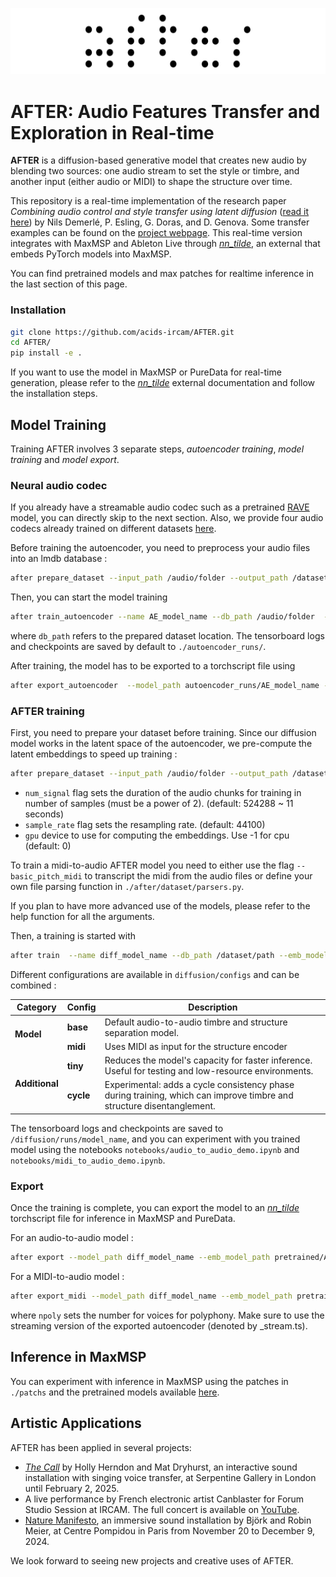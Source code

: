 ![After Logo](/docs/after_nobackground.png)

# AFTER: Audio Features Transfer and Exploration in Real-time

__AFTER__ is a diffusion-based generative model that creates new audio by blending two sources: one audio stream to set the style or timbre, and another input (either audio or MIDI) to shape the structure over time.

This repository is a real-time implementation of the research paper _Combining audio control and style transfer using latent diffusion_ ([read it here](https://arxiv.org/abs/2408.00196)) by Nils Demerlé, P. Esling, G. Doras, and D. Genova. Some transfer examples can be found on the [project webpage](https://nilsdem.github.io/control-transfer-diffusion/). This real-time version integrates with MaxMSP and Ableton Live through [_nn_tilde_](https://github.com/acids-ircam/nn_tilde), an external that embeds PyTorch models into MaxMSP.

You can find pretrained models and max patches for realtime inference in the last section of this page.

### Installation

``` bash
git clone https://github.com/acids-ircam/AFTER.git
cd AFTER/
pip install -e .
```

If you want to use the model in MaxMSP or PureData for real-time generation, please refer to the [_nn_tilde_](https://github.com/acids-ircam/nn_tilde) external documentation and follow the installation steps.

## Model Training

Training AFTER involves 3 separate steps, _autoencoder training_, _model training_ and _model export_.

### Neural audio codec

If you already have a streamable audio codec such as a pretrained [RAVE](https://github.com/acids-ircam/RAVE) model, you can directly skip to the next section. Also, we provide four audio codecs already trained on different datasets [here](https://nubo.ircam.fr/index.php/s/8NFD5gWwbkT4G5P).

Before training the autoencoder, you need to preprocess your audio files into an lmdb database :

```bash
after prepare_dataset --input_path /audio/folder --output_path /dataset/path --save_waveform True --waveform_augmentation none 
```

Then, you can start the model training 

```bash
after train_autoencoder --name AE_model_name --db_path /audio/folder  --config baseAE --gpu 0
```

where `db_path` refers to the prepared dataset location. The tensorboard logs and checkpoints are saved by default to `./autoencoder_runs/`.

After training, the model has to be exported to a torchscript file using

```bash
after export_autoencoder  --model_path autoencoder_runs/AE_model_name --step 1000000
```

### AFTER training
First, you need to prepare your dataset before training. Since our diffusion model works in the latent space of the autoencoder, we pre-compute the latent embeddings to speed up training : 

```bash
after prepare_dataset --input_path /audio/folder --output_path /dataset/path --emb_model_path pretrained/AE_model_name.ts
```

- `num_signal` flag sets the duration of the audio chunks for training in number of samples (must be a power of 2). (default: 524288 ~ 11 seconds)
- `sample_rate` flag sets the resampling rate.  (default: 44100)
- `gpu` device to use for computing the embeddings. Use -1 for cpu (default: 0)

To train a midi-to-audio AFTER model you need to either use the flag `--basic_pitch_midi` to transcript the midi from the audio files or define your own file parsing function in `./after/dataset/parsers.py`.

If you plan to have more advanced use of the models, please refer to the help function for all the arguments.

Then, a training is started with 

```bash
after train  --name diff_model_name --db_path /dataset/path --emb_model_path pretrained/AE_model_name.ts --config CONFIG_NAME
```

Different configurations are available in `diffusion/configs` and can be combined : 


<table>
  <thead>
    <tr>
      <th>Category</th>
      <th>Config</th>
      <th>Description</th>
    </tr>
  </thead>
  <tbody>
    <tr>
      <td rowspan="2"><strong>Model</strong></td>
      <td><strong>base</strong></td>
      <td>Default audio-to-audio timbre and structure separation model.</td>
    </tr>
    <tr>
      <td><strong>midi</strong></td>
      <td>Uses MIDI as input for the structure encoder</td>
    </tr>
    <tr>
      <td rowspan="2"><strong>Additional</strong></td>
      <td><strong>tiny</strong></td>
      <td>Reduces the model's capacity for faster inference. Useful for testing and low-resource environments.</td>
    </tr>
    <tr>
      <td><strong>cycle</strong></td>
      <td>Experimental: adds a cycle consistency phase during training, which can improve timbre and structure disentanglement.</td>
    </tr>
  </tbody>
</table>




The tensorboard logs and checkpoints are saved to  `/diffusion/runs/model_name`, and you can experiment with you trained model using the notebooks `notebooks/audio_to_audio_demo.ipynb` and `notebooks/midi_to_audio_demo.ipynb`.

### Export

Once the training is complete, you can export the model to an [_nn_tilde_](https://github.com/acids-ircam/nn_tilde) torchscript file for inference in MaxMSP and PureData.

For an audio-to-audio model :
```bash
after export --model_path diff_model_name --emb_model_path pretrained/AE_model_name_stream.ts --step 800000
```

For a MIDI-to-audio model :

```bash
after export_midi --model_path diff_model_name --emb_model_path pretrained/AE_model_name_stream.ts --npoly 4 --step 800000
```

where `npoly` sets the number for voices for polyphony. Make sure to use the streaming version of the exported autoencoder (denoted by _stream.ts).

## Inference in MaxMSP

You can experiment with inference in MaxMSP using the patches in `./patchs` and the pretrained models available [here](https://nubo.ircam.fr/index.php/s/8NFD5gWwbkT4G5P).


<!-- ### MIDI-to-Audio 

Our MIDI-to-audio model is a 4-voice polyphonic synthesizer that produces audio for pitch and velocity, as well as a timbre target in two modes:
- **Audio-based**: Using the `forward` method, AFTER extracts timbre from an audio stream (with a 3 seconds receptive field). We’ve included audio samples from the training set in the repository.
- **Manual exploration**: The `forward_manual` method lets you explore timbre with 8 sliders, which set a position in a learned 8-dimensional timbre space.

The guidance parameter sets the conditioning strength on the MIDI input, and diffusion steps can be adjusted to improve generation quality (at a higher CPU cost).

Download our instrumental model trained on the [SLAKH](http://www.slakh.com/) dataset [here](https://nubo.ircam.fr/index.php/s/tHMmFmkF6kgn7ND/download).

Audio Timbre Target           |  Manual Timbre Control
:-------------------------:|:-------------------------:
<img src="docs/midi_to_audio.png"   height="500"/>| <img src="docs/midi_to_audio_manual.png"  height="500"/>



### Audio-to-Audio 

In audio-to-audio mode, AFTER extracts the time-varying features from one audio stream and applies them to the timbre of a second audio source. The guidance parameter controls the conditioning strength on the structure input, and the diffusion steps improve generation quality with more CPU load.

Download our instrumental model trained on the [SLAKH](http://www.slakh.com/) dataset [here](https://nubo.ircam.fr/index.php/s/NCHZ5Q9aMsFxmyp/download).

<img src="docs/audio_to_audio.png"  height="500"/> -->

## Artistic Applications

AFTER has been applied in several projects:
- [_The Call_](https://www.serpentinegalleries.org/whats-on/holly-herndon-mat-dryhurst-the-call/) by Holly Herndon and Mat Dryhurst, an interactive sound installation with singing voice transfer, at Serpentine Gallery in London until February 2, 2025.
- A live performance by French electronic artist Canblaster for Forum Studio Session at IRCAM. The full concert is available on [YouTube](https://www.youtube.com/watch?v=0E9nNyz4pv4).
- [Nature Manifesto](https://www.centrepompidou.fr/fr/programme/agenda/evenement/dkTTgJv), an immersive sound installation by Björk and Robin Meier, at Centre Pompidou in Paris from November 20 to December 9, 2024.

We look forward to seeing new projects and creative uses of AFTER.
